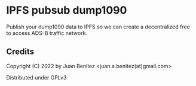 # IPFS pubsub dump1090

Publish your dump1090 data to IPFS so we can create a decentralized free to access ADS-B traffic network.


## Credits

Copyright (C) 2022 by Juan Benitez   <juan.a.benitez(at)gmail.com>

Distributed under GPLv3